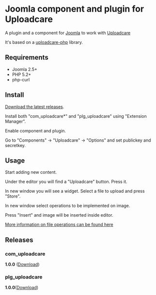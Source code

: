# Joomla component and plugin for Uploadcare

A plugin and a component for [Joomla][5] to work with [Uploadcare][1]

It's based on a [uploadcare-php][4] library.

## Requirements

- Joomla 2.5+
- PHP 5.2+
- php-curl

## Install 

[Download the latest releases][3]. 

Install both "com_uploadcare*" and "plg_uploadcare" using "Extension Manager".

Enable component and plugin.

Go to "Components" -> "Uploadcare" -> "Options" and set publickey and secretkey.

## Usage

Start adding new content.

Under the editor you will find a "Uploadcare" button. Press it.

In new window you will see a widget. Select a file to upload and press "Store".

In new window select operations to be implemented on image.

Press "Insert" and image will be inserted inside editor.

[More information on file operations can be found here][2]

## Releases

### com_uploadcare

**1.0.0** ([Download](https://ucarecdn.com/c90ebb89-7e4f-44ce-9af5-decf116c35c5/com_uploadcare.zip))

### plg_uploadcare

**1.0.0**([Download](https://ucarecdn.com/c69c82dd-a982-438b-944f-c89287e5e1e8/plg_uploadcare.zip))

[1]: https://uploadcare.com/
[2]: https://uploadcare.com/documentation/reference/basic/cdn.html
[3]: https://github.com/uploadcare/uploadcare-joomla#releases
[4]: https://github.com/uploadcare/uploadcare-php
[5]: http://joomla.org/
